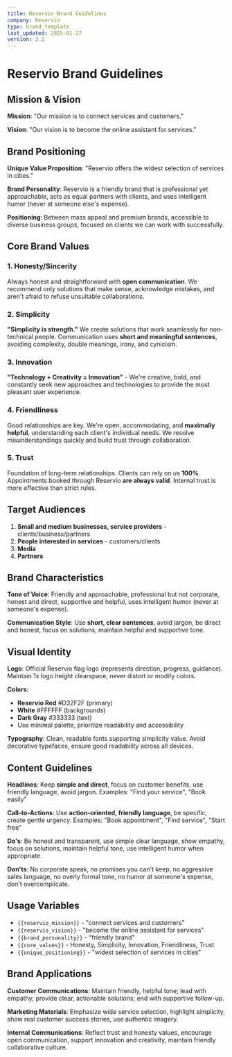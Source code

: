 ```yaml
---
title: Reservio Brand Guidelines
company: Reservio
type: brand_template
last_updated: 2025-01-27
version: 2.1
---
```


# Reservio Brand Guidelines

## Mission & Vision

**Mission**: "Our mission is to connect services and customers."

**Vision**: "Our vision is to become the online assistant for services."

## Brand Positioning

**Unique Value Proposition**: "Reservio offers the widest selection of services in cities."

**Brand Personality**: Reservio is a friendly brand that is professional yet approachable, acts as equal partners with clients, and uses intelligent humor (never at someone else's expense).

**Positioning**: Between mass appeal and premium brands, accessible to diverse business groups, focused on clients we can work with successfully.

## Core Brand Values

### 1. Honesty/Sincerity
Always honest and straightforward with **open communication**. We recommend only solutions that make sense, acknowledge mistakes, and aren't afraid to refuse unsuitable collaborations.

### 2. Simplicity
**"Simplicity is strength."** We create solutions that work seamlessly for non-technical people. Communication uses **short and meaningful sentences**, avoiding complexity, double meanings, irony, and cynicism.

### 3. Innovation
**"Technology + Creativity = Innovation"** - We're creative, bold, and constantly seek new approaches and technologies to provide the most pleasant user experience.

### 4. Friendliness
Good relationships are key. We're open, accommodating, and **maximally helpful**, understanding each client's individual needs. We resolve misunderstandings quickly and build trust through collaboration.

### 5. Trust
Foundation of long-term relationships. Clients can rely on us **100%**. Appointments booked through Reservio **are always valid**. Internal trust is more effective than strict rules.

## Target Audiences

1. **Small and medium businesses, service providers** - clients/business/partners
2. **People interested in services** - customers/clients  
3. **Media**
4. **Partners**

## Brand Characteristics

**Tone of Voice**: Friendly and approachable, professional but not corporate, honest and direct, supportive and helpful, uses intelligent humor (never at someone's expense).

**Communication Style**: Use **short, clear sentences**, avoid jargon, be direct and honest, focus on solutions, maintain helpful and supportive tone.

## Visual Identity

**Logo**: Official Reservio flag logo (represents direction, progress, guidance). Maintain 1x logo height clearspace, never distort or modify colors.

**Colors**: 
- **Reservio Red** #D32F2F (primary)
- **White** #FFFFFF (backgrounds)  
- **Dark Gray** #333333 (text)
- Use minimal palette, prioritize readability and accessibility

**Typography**: Clean, readable fonts supporting simplicity value. Avoid decorative typefaces, ensure good readability across all devices.

## Content Guidelines

**Headlines**: Keep **simple and direct**, focus on customer benefits, use friendly language, avoid jargon.
Examples: "Find your service", "Book easily"

**Call-to-Actions**: Use **action-oriented, friendly language**, be specific, create gentle urgency.
Examples: "Book appointment", "Find service", "Start free"

**Do's**: Be honest and transparent, use simple clear language, show empathy, focus on solutions, maintain helpful tone, use intelligent humor when appropriate.

**Don'ts**: No corporate speak, no promises you can't keep, no aggressive sales language, no overly formal tone, no humor at someone's expense, don't overcomplicate.

## Usage Variables

- `{{reservio_mission}}` - "connect services and customers"
- `{{reservio_vision}}` - "become the online assistant for services"  
- `{{brand_personality}}` - "friendly brand"
- `{{core_values}}` - Honesty, Simplicity, Innovation, Friendliness, Trust
- `{{unique_positioning}}` - "widest selection of services in cities"

## Brand Applications

**Customer Communications**: Maintain friendly, helpful tone; lead with empathy; provide clear, actionable solutions; end with supportive follow-up.

**Marketing Materials**: Emphasize wide service selection, highlight simplicity, show real customer success stories, use authentic imagery.

**Internal Communications**: Reflect trust and honesty values, encourage open communication, support innovation and creativity, maintain friendly collaborative culture.
